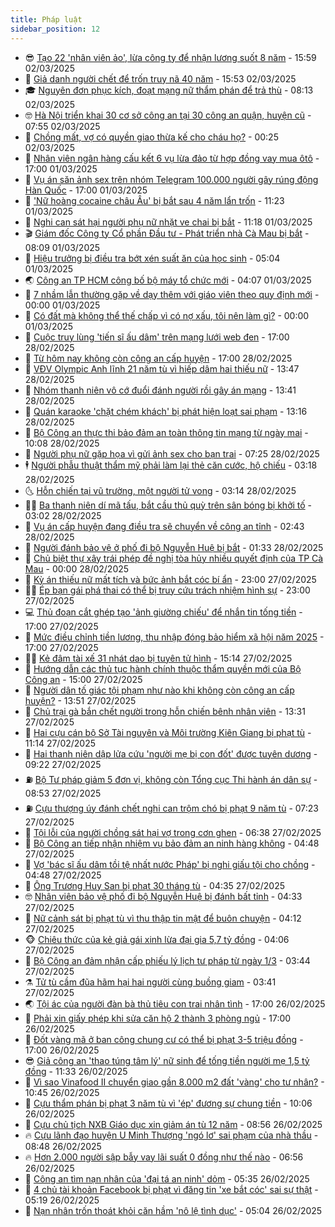 ```yaml
---
title: Pháp luật
sidebar_position: 12
---
```


<!-- vnexpress-phap-luat:START -->
- 😎 [Tạo 22 &#39;nhân viên ảo&#39;, lừa công ty để nhận lương suốt 8 năm](https://vnexpress.net/tao-22-nhan-vien-ao-lua-cong-ty-de-nhan-luong-suot-8-nam-4855872.html) - 15:59 02/03/2025
- 🥰 [Giả danh người chết để trốn truy nã 40 năm](https://vnexpress.net/gia-danh-nguoi-chet-de-tron-truy-na-40-nam-4855864.html) - 15:53 02/03/2025
- 🎓 [Nguyên đơn phục kích, đoạt mạng nữ thẩm phán để trả thù](https://vnexpress.net/nguyen-don-phuc-kich-doat-mang-nu-tham-phan-de-tra-thu-4855826.html) - 08:13 02/03/2025
- 🤓 [Hà Nội triển khai 30 cơ sở công an tại 30 công an quận, huyện cũ](https://vnexpress.net/ha-noi-trien-khai-30-co-so-cong-an-tai-30-cong-an-quan-huyen-cu-4855823.html) - 07:55 02/03/2025
- 🎊 [Chồng mất, vợ có quyền giao thừa kế cho cháu họ?](https://vnexpress.net/cha-mat-me-co-quyen-de-lai-thua-ke-can-nha-cho-chau-ruot-khong-4853858.html) - 00:25 02/03/2025
- 🙉 [Nhân viên ngân hàng cấu kết 6 vụ lừa đảo từ hợp đồng vay mua ôtô](https://vnexpress.net/nhan-vien-ngan-hang-cau-ket-6-vu-lua-dao-tu-hop-dong-vay-mua-oto-4855185.html) - 17:00 01/03/2025
- 🤡 [Vụ án săn ảnh sex trên nhóm Telegram 100.000 người gây rúng động Hàn Quốc](https://vnexpress.net/vu-an-san-anh-sex-tren-nhom-telegram-100-000-nguoi-gay-rung-dong-han-quoc-4855095.html) - 17:00 01/03/2025
- 🗽 [&#39;Nữ hoàng cocaine châu Âu&#39; bị bắt sau 4 năm lẩn trốn](https://vnexpress.net/nu-hoang-cocaine-chau-au-bi-bat-sau-4-nam-lan-tron-4855649.html) - 11:23 01/03/2025
- 🌋 [Nghi can sát hại người phụ nữ nhặt ve chai bị bắt](https://vnexpress.net/nghi-can-sat-hai-nguoi-phu-nu-nhat-ve-chai-bi-bat-4855645.html) - 11:18 01/03/2025
- 🎬 [Giám đốc Công ty Cổ phần Đầu tư - Phát triển nhà Cà Mau bị bắt](https://vnexpress.net/giam-doc-cong-ty-co-phan-dau-tu-phat-trien-nha-ca-mau-bi-bat-4855615.html) - 08:09 01/03/2025
- 💯 [Hiệu trưởng bị điều tra bớt xén suất ăn của học sinh](https://vnexpress.net/hieu-truong-bi-dieu-tra-bot-xen-suat-an-cua-hoc-sinh-4855539.html) - 05:04 01/03/2025
- 🌏 [Công an TP HCM công bố bộ máy tổ chức mới](https://vnexpress.net/cong-an-tp-hcm-cong-bo-bo-may-to-chuc-moi-4855512.html) - 04:07 01/03/2025
- 🌊 [7 nhầm lẫn thường gặp về dạy thêm với giáo viên theo quy định mới](https://vnexpress.net/7-nham-lan-thuong-gap-ve-day-them-theo-thong-tu-29-2024-cua-bo-giao-duc-4855333.html) - 00:00 01/03/2025
- 💂 [Có đất mà không thể thế chấp vì có nợ xấu, tôi nên làm gì?](https://vnexpress.net/co-dat-ma-khong-the-the-chap-vi-co-no-xau-toi-nen-lam-gi-4855066.html) - 00:00 01/03/2025
- 🎡 [Cuộc truy lùng &#39;tiến sĩ ấu dâm&#39; trên mạng lưới web đen](https://vnexpress.net/cuoc-truy-lung-tien-si-au-dam-tren-mang-luoi-web-den-4855321.html) - 17:00 28/02/2025
- 🫶 [Từ hôm nay không còn công an cấp huyện](https://vnexpress.net/tu-hom-nay-khong-con-cong-an-cap-huyen-4855248.html) - 17:00 28/02/2025
- 🐲 [VĐV Olympic Anh lĩnh 21 năm tù vì hiếp dâm hai thiếu nữ](https://vnexpress.net/vdv-olympic-anh-linh-21-nam-tu-vi-hiep-dam-2-thieu-nu-4855337.html) - 13:47 28/02/2025
- 🚀 [Nhóm thanh niên vô cớ đuổi đánh người rồi gây án mạng](https://vnexpress.net/nhom-thanh-nien-vo-co-duoi-danh-nguoi-roi-gay-an-mang-4855339.html) - 13:41 28/02/2025
- 🎊 [Quán karaoke &#39;chặt chém khách&#39; bị phát hiện loạt sai phạm](https://vnexpress.net/quan-karaoke-chat-chem-khach-bi-phat-hien-loat-sai-pham-4855284.html) - 13:16 28/02/2025
- 🤗 [Bộ Công an thực thi bảo đảm an toàn thông tin mạng từ ngày mai](https://vnexpress.net/bo-cong-an-thuc-thi-bao-dam-an-toan-thong-tin-mang-tu-ngay-mai-4855294.html) - 10:08 28/02/2025
- 🗽 [Người phụ nữ gặp họa vì gửi ảnh sex cho bạn trai](https://vnexpress.net/nguoi-phu-nu-gap-hoa-vi-gui-anh-sex-cho-ban-trai-4855168.html) - 07:25 28/02/2025
- 🕴 [Người phẫu thuật thẩm mỹ phải làm lại thẻ căn cước, hộ chiếu](https://vnexpress.net/nguoi-phau-thuat-tham-my-phai-lam-lai-can-cuoc-ho-chieu-4855049.html) - 03:18 28/02/2025
- 🌜 [Hỗn chiến tại vũ trường, một người tử vong](https://vnexpress.net/hon-chien-tai-vu-truong-mot-nguoi-tu-vong-4855046.html) - 03:14 28/02/2025
- 🧑‍🏫 [Ba thanh niên dí mã tấu, bắt cầu thủ quỳ trên sân bóng bị khởi tố](https://vnexpress.net/ba-thanh-nien-di-ma-tau-bat-cau-thu-quy-tren-san-bong-bi-khoi-to-4855035.html) - 03:02 28/02/2025
- 🦩 [Vụ án cấp huyện đang điều tra sẽ chuyển về công an tỉnh](https://vnexpress.net/vu-an-cap-huyen-dang-dieu-tra-se-chuyen-ve-cong-an-tinh-4855023.html) - 02:43 28/02/2025
- 💼 [Người đánh bảo vệ ở phố đi bộ Nguyễn Huệ bị bắt](https://vnexpress.net/nguoi-danh-bao-ve-o-pho-di-bo-nguyen-hue-bi-bat-4854978.html) - 01:33 28/02/2025
- 💫 [Chủ biệt thự xây trái phép đề nghị tòa hủy nhiều quyết định của TP Cà Mau](https://vnexpress.net/chu-biet-thu-xay-trai-phep-de-nghi-toa-huy-nhieu-quyet-dinh-cua-tp-ca-mau-4848621.html) - 00:00 28/02/2025
- 🦅 [Kỳ án thiếu nữ mất tích và bức ảnh bắt cóc bí ẩn](https://vnexpress.net/ky-an-thieu-nu-mat-tich-va-buc-anh-bat-coc-bi-an-4854858.html) - 23:00 27/02/2025
- 🧑‍💻 [Ép bạn gái phá thai có thể bị truy cứu trách nhiệm hình sự](https://vnexpress.net/ep-ban-gai-pha-thai-co-the-bi-truy-cuu-trach-nhiem-hinh-su-4853328.html) - 23:00 27/02/2025
- 💻 [Thủ đoạn cắt ghép tạo &#39;ảnh giường chiếu&#39; để nhắn tin tống tiền](https://vnexpress.net/thu-doan-cat-ghep-tao-anh-giuong-chieu-de-nhan-tin-tong-tien-4854834.html) - 17:00 27/02/2025
- 🤠 [Mức điều chỉnh tiền lương, thu nhập đóng bảo hiểm xã hội năm 2025](https://vnexpress.net/muc-dieu-chinh-tien-luong-thu-nhap-da-dong-bao-hiem-xa-hoi-nam-2025-4853848.html) - 17:00 27/02/2025
- 🧑‍🏫 [Kẻ đâm tài xế 31 nhát dao bị tuyên tử hình](https://vnexpress.net/ke-dam-tai-xe-31-nhat-dao-bi-tuyen-tu-hinh-4854912.html) - 15:14 27/02/2025
- 🌈 [Hướng dẫn các thủ tục hành chính thuộc thẩm quyền mới của Bộ Công an](https://vnexpress.net/huong-dan-cac-thu-tuc-hanh-chinh-thuoc-tham-quyen-moi-cua-bo-cong-an-4854911.html) - 15:00 27/02/2025
- 🌮 [Người dân tố giác tội phạm như nào khi không còn công an cấp huyện?](https://vnexpress.net/nguoi-dan-to-giac-toi-pham-nhu-nao-khi-khong-con-cong-an-cap-huyen-4854890.html) - 13:51 27/02/2025
- 🐲 [Chủ trại gà bắn chết người trong hỗn chiến bênh nhân viên](https://vnexpress.net/chu-trai-ga-ban-chet-nguoi-trong-hon-chien-ben-nhan-vien-4854856.html) - 13:31 27/02/2025
- 🧰 [Hai cựu cán bộ Sở Tài nguyên và Môi trường Kiên Giang bị phạt tù](https://vnexpress.net/hai-cuu-can-bo-so-tai-nguyen-va-moi-truong-kien-giang-bi-phat-tu-4854846.html) - 11:14 27/02/2025
- 💄 [Hai thanh niên dập lửa cứu &#39;người mẹ bị con đốt&#39; được tuyên dương](https://vnexpress.net/hai-thanh-nien-dap-lua-cuu-nguoi-me-bi-con-dot-duoc-tuyen-duong-4854790.html) - 09:22 27/02/2025
- ⛽️ [Bộ Tư pháp giảm 5 đơn vị, không còn Tổng cục Thi hành án dân sự](https://vnexpress.net/bo-tu-phap-giam-5-don-vi-khong-con-tong-cuc-thi-hanh-an-dan-su-4854763.html) - 08:53 27/02/2025
- ⛽️ [Cựu thượng úy đánh chết nghi can trộm chó bị phạt 9 năm tù](https://vnexpress.net/cuu-thuong-uy-danh-chet-nghi-can-trom-cho-bi-phat-9-nam-tu-4854677.html) - 07:23 27/02/2025
- 💂 [Tội lỗi của người chồng sát hại vợ trong cơn ghen](https://vnexpress.net/toi-loi-cua-nguoi-chong-sat-hai-vo-trong-con-ghen-4854703.html) - 06:38 27/02/2025
- 🤔 [Bộ Công an tiếp nhận nhiệm vụ bảo đảm an ninh hàng không](https://vnexpress.net/bo-cong-an-tiep-nhan-nhiem-vu-bao-dam-an-ninh-hang-khong-4854647.html) - 04:48 27/02/2025
- 🧐 [Vợ &#39;bác sĩ ấu dâm tồi tệ nhất nước Pháp&#39; bị nghi giấu tội cho chồng](https://vnexpress.net/vo-bac-si-au-dam-toi-te-nhat-nuoc-phap-bi-nghi-giau-toi-cho-chong-4854658.html) - 04:48 27/02/2025
- 🎃 [Ông Trương Huy San bị phạt 30 tháng tù](https://vnexpress.net/bi-cao-truong-huy-san-bi-tuyen-30-thang-tu-4854645.html) - 04:35 27/02/2025
- 🤓 [Nhân viên bảo vệ phố đi bộ Nguyễn Huệ bị đánh bất tỉnh](https://vnexpress.net/nhan-vien-bao-ve-pho-di-bo-nguyen-hue-bi-danh-bat-tinh-4854611.html) - 04:33 27/02/2025
- 💃 [Nữ cảnh sát bị phạt tù vì thu thập tin mật để buôn chuyện](https://vnexpress.net/nu-canh-sat-bi-phat-tu-vi-thu-thap-tin-mat-de-buon-chuyen-4854616.html) - 04:12 27/02/2025
- 🐵 [Chiêu thức của kẻ giả gái xinh lừa đại gia 5,7 tỷ đồng](https://vnexpress.net/chieu-thuc-cua-ke-gia-gai-xinh-lua-dai-gia-5-7-ty-dong-4854603.html) - 04:06 27/02/2025
- 🤖 [Bộ Công an đảm nhận cấp phiếu lý lịch tư pháp từ ngày 1/3](https://vnexpress.net/bo-cong-an-dam-nhan-cap-phieu-ly-lich-tu-phap-tu-ngay-1-3-4854560.html) - 03:44 27/02/2025
- ⚗️ [Tử tù cầm đũa hãm hại hai người cùng buồng giam](https://vnexpress.net/tu-tu-cam-dua-ham-hai-hai-nguoi-cung-buong-giam-4854581.html) - 03:41 27/02/2025
- 🌏 [Tội ác của người đàn bà thủ tiêu con trai nhân tình](https://vnexpress.net/am-muu-thu-tieu-con-cua-nguoi-tinh-vi-long-do-ky-4854411.html) - 17:00 26/02/2025
- 🦆 [Phải xin giấy phép khi sửa căn hộ 2 thành 3 phòng ngủ](https://vnexpress.net/phai-xin-giay-phep-khi-sua-can-ho-2-thanh-3-phong-ngu-4853338.html) - 17:00 26/02/2025
- 🐎 [Đốt vàng mã ở ban công chung cư có thể bị phạt 3-5 triệu đồng](https://vnexpress.net/dot-vang-ma-o-ban-cong-chung-cu-co-the-bi-phat-3-5-trieu-dong-4853301.html) - 17:00 26/02/2025
- 😎 [Giả công an &#39;thao túng tâm lý&#39; nữ sinh để tống tiền người mẹ 1,5 tỷ đồng](https://vnexpress.net/gia-cong-an-thao-tung-tam-ly-nu-sinh-de-tong-tien-nguoi-me-1-5-ty-dong-4854396.html) - 11:33 26/02/2025
- 💪 [Vì sao Vinafood II chuyển giao gần 8.000 m2 đất &#39;vàng&#39; cho tư nhân?](https://vnexpress.net/vi-sao-vinafood-ii-chuyen-giao-gan-8-000-m2-dat-vang-cho-tu-nhan-4853763.html) - 10:45 26/02/2025
- 🤡 [Cựu thẩm phán bị phạt 3 năm tù vì &#39;ép&#39; đương sự chung tiền](https://vnexpress.net/cuu-tham-phan-bi-phat-3-nam-tu-vi-ep-duong-su-chung-tien-4854357.html) - 10:06 26/02/2025
- 🌁 [Cựu chủ tịch NXB Giáo dục xin giảm án tù 12 năm](https://vnexpress.net/cuu-chu-tich-nxb-giao-duc-xin-giam-an-tu-12-nam-4854339.html) - 08:56 26/02/2025
- 🔥 [Cựu lãnh đạo huyện U Minh Thượng &#39;ngó lơ&#39; sai phạm của nhà thầu](https://vnexpress.net/cuu-lanh-dao-huyen-u-minh-thuong-ngo-lo-sai-pham-cua-nha-thau-4854266.html) - 08:48 26/02/2025
- 🔥 [Hơn 2.000 người sập bẫy vay lãi suất 0 đồng như thế nào](https://vnexpress.net/hon-2-000-nguoi-sap-bay-vay-lai-suat-0-dong-nhu-the-nao-4854255.html) - 06:56 26/02/2025
- 👺 [Công an tìm nạn nhân của &#39;đại tá an ninh&#39; dỏm](https://vnexpress.net/cong-an-tim-nan-nhan-cua-dai-ta-an-ninh-dom-4854227.html) - 05:35 26/02/2025
- 🎊 [4 chủ tài khoản Facebook bị phạt vì đăng tin &#39;xe bắt cóc&#39; sai sự thật](https://vnexpress.net/4-chu-tai-khoan-facebook-bi-phat-vi-dang-tin-xe-bat-coc-sai-su-that-4854239.html) - 05:19 26/02/2025
- 🎊 [Nạn nhân trốn thoát khỏi căn hầm &#39;nô lệ tình dục&#39;](https://vnexpress.net/nan-nhan-tron-thoat-khoi-can-ham-no-le-tinh-duc-4854179.html) - 05:04 26/02/2025<!-- vnexpress-phap-luat:END -->
